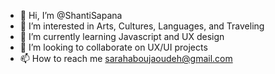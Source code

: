 - 👋 Hi, I’m @ShantiSapana
- 👀 I’m interested in Arts, Cultures, Languages, and Traveling
- 🌱 I’m currently learning Javascript and UX design
- 💞️ I’m looking to collaborate on UX/UI projects
- 📫 How to reach me sarahaboujaoudeh@gmail.com

<!---
ShantiSapana/ShantiSapana is a ✨ special ✨ repository because its `README.md` (this file) appears on your GitHub profile.
You can click the Preview link to take a look at your changes.
--->
